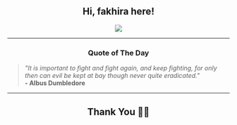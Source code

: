 <h2 align="center"> Hi, fakhira here!</h2>

<p align="center">
<a href="https://github.com/fakhiralkda" alt="github streak"><img src="https://dvst-streak.herokuapp.com/?user=fakhiralkda&theme=tokyonight&fire=DD472C"></a>
</p>

<hr>
<h3 align="center">Quote of The Day</h3>
<p align="center">
<blockquote>
<i>"It is important to fight and fight again, and keep fighting, for only then can evil be kept at bay though never quite eradicated."</i>
<br>
<b>- Albus Dumbledore</b>
</blockquote>
</p>


<hr>
<h2 align="center">Thank You 🙏🏼</h2>
